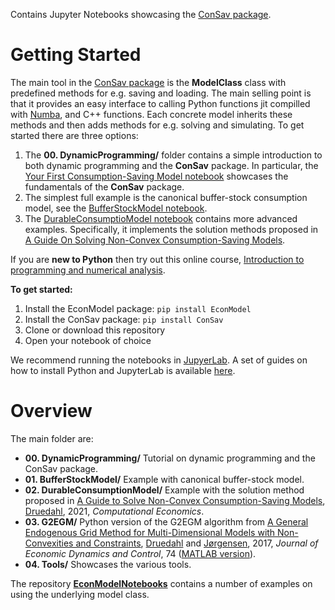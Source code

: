 Contains Jupyter Notebooks showcasing the [ConSav package](https://github.com/NumEconCopenhagen/ConsumptionSaving).

# Getting Started

The main tool in the [ConSav package](https://github.com/NumEconCopenhagen/ConsumptionSaving) is the **ModelClass** class with predefined methods for e.g. saving and loading. The main selling point is that it provides an easy interface to calling Python functions jit compilled with [Numba](http://numba.pydata.org/), and C++ functions. Each concrete model inherits these methods and then adds methods for e.g. solving and simulating. To get started there are three options:

1. The **00. DynamicProgramming/** folder contains a simple introduction to both dynamic programming and the **ConSav** package. In particular, the [Your First Consumption-Saving Model notebook](https://github.com/NumEconCopenhagen/ConsumptionSavingNotebooks/blob/master/00.%20DynamicProgramming/02.%20Your%20First%20Consumption-Saving%20Model.ipynb) showcases the fundamentals of the **ConSav** package.
2. The simplest full example is the canonical buffer-stock consumption model, see the [BufferStockModel notebook](https://github.com/NumEconCopenhagen/ConsumptionSavingNotebooks/blob/master/01.%20BufferStockModel/01.%20BufferStockModel.ipynb).
3. The [DurableConsumptioModel notebook](https://github.com/NumEconCopenhagen/ConsumptionSavingNotebooks/blob/master/02.%20DurableConsumptionModel/01.%20Example.ipynb) contains more advanced examples. Specifically, it implements the solution methods proposed in [A Guide On Solving Non-Convex Consumption-Saving Models](https://doi.org/10.1007/s10614-020-10045-x).

If you are **new to Python** then try out this online course, [Introduction to programming and numerical analysis](https://numeconcopenhagen.netlify.com/).

**To get started:**

1. Install the EconModel package: ``pip install EconModel``
2. Install the ConSav package: ``pip install ConSav``
3. Clone or download this repository
4. Open your notebook of choice

We recommend running the notebooks in [JupyerLab](https://jupyterlab.readthedocs.io/en/stable/). A set of guides on how to install Python and JupyterLab is available [here](https://numeconcopenhagen.netlify.com/guides/).

# Overview
The main folder are:

* **00. DynamicProgramming/** Tutorial on dynamic programming and the ConSav package.
* **01. BufferStockModel/** Example with canonical buffer-stock model.
* **02. DurableConsumptionModel/** Example with the solution method proposed in [A Guide to Solve Non-Convex Consumption-Saving Models](https://doi.org/10.1007/s10614-020-10045-x), [Druedahl](https://sites.google.com/view/jeppe-druedahl/), 2021, *Computational Economics*.
* **03. G2EGM/** Python version of the G2EGM algorithm from [A General Endogenous Grid Method for Multi-Dimensional Models with Non-Convexities and Constraints](https://doi.org/10.1016/j.jedc.2016.11.005), [Druedahl](https://sites.google.com/view/jeppe-druedahl/) and [Jørgensen](http://www.tjeconomics.com/), 2017, *Journal of Economic Dynamics and Control*, 74 ([MATLAB version](https://github.com/JeppeDruedahl/G2EGM)).
* **04. Tools/** Showcases the various tools.

The repository **[EconModelNotebooks](https://github.com/NumEconCopenhagen/EconModelNotebooks)** contains a number of examples on using the underlying model class.
